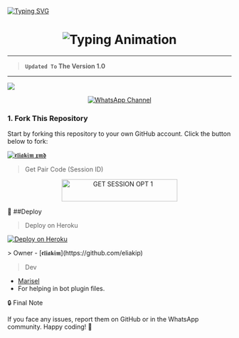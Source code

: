 
<a href="https://git.io/typing-svg"><img src="https://readme-typing-svg.demolab.com?font=Black+Ops+One&size=100&pause=1000&color=FF0000&center=true&width=1000&height=200&lines=ELIAKIM-XMD" alt="Typing SVG" /></a>
  </p>

<h1 align="center">
  <img src="https://readme-typing-svg.herokuapp.com?font=Fira+Code&size=25&duration=3000&color=00FF00&background=000000&center=true&vCenter=true&width=600&lines=⚡+ELIAKIM+XMD+ELIAKIM+VERSION;🔥+The+Most+Powerful+WhatsApp+Bot;💻+Crafted+by+Eliakim+kiplagat;🚀+Next-Gen+Eliakim+Technology;🌈+Fast+⚡+Secure+🔒+Reliable+✅" alt="Typing Animation">
</h1>
  
---   

> **`Updated To` The Version 1.0**

---

<a><img src='https://files.catbox.moe/4i1zqg.jpg'/></a>

<div align="center">
  
[![WhatsApp Channel](https://img.shields.io/badge/Join-WhatsApp%20Channel-FF00F8?style=big-square&logo=whatsapp)](https://whatsapp.com/channel/0029VbAF7Og65yD6dbZeBv2t)
</div>



### 1. Fork This Repository

Start by forking this repository to your own GitHub account. Click the button below to fork:

  <a href="https://github.com/eliakip/Eliakim-Xmd/fork"><img title="𝖊𝖑𝖎𝖆𝖐𝖎𝖒 𝖝𝖒𝖉" src="https://img.shields.io/badge/FORK-𝖊𝖑𝖎𝖆𝖐𝖎𝖒-𝖝𝖒𝖉h?color=green&style=for-the-badge&logo=stackshare"></a>

> Get Pair Code (Session ID)



<!-- Action Buttons -->
<p align="center">
  <a href="https://pairx-5632203cf1e2.herokuapp.com/">
    <img title="GET SESSION OPT 1" src="https://img.shields.io/badge/🔑_GET_ELIAKIM_SESSION-000000?style=for-the-badge&logo=quantum&logoColor=white&color=skyblue" width="260" height="50"/>
  </a>
 
🚀 ##Deploy

> Deploy on Heroku



<p align="left">  
<a href='https://dashboard.heroku.com/new?template=https://github.com/eliakip/Eliakim-Xmd' target="_blank"><img alt='Deploy on Heroku' src='https://img.shields.io/badge/Deploy%20on-Heroku-FF004D?style=for-the-badge&logo=heroku&logoColor=white'/></a>  
</p> 

</p>
> Owner 
- [𝖊𝖑𝖎𝖆𝖐𝖎𝖒](https://github.com/eliakip)

> Dev
- [Marisel](https://github.com/betingrich3)
- For helping in bot plugin files.
  



🔒 Final Note

If you face any issues, report them on GitHub or in the WhatsApp community.
Happy coding! 🚀 
